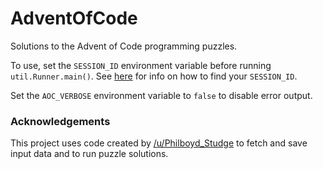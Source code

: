 # AdventOfCode
Solutions to the Advent of Code programming puzzles.

To use, set the `SESSION_ID` environment variable before running `util.Runner.main()`. See [here](https://github.com/wimglenn/advent-of-code/issues/1) for info on how to find your `SESSION_ID`.

Set the `AOC_VERBOSE` environment variable to `false` to disable error output.

### Acknowledgements
This project uses code created by [/u/Philboyd_Studge](https://www.reddit.com/user/Philboyd_Studge) to fetch and save input data and to run puzzle solutions.
